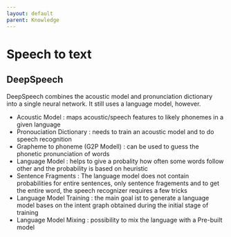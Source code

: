 ```yaml
---
layout: default
parent: Knowledge
---
```


# Speech to text

## DeepSpeech
DeepSpeech combines the acoustic model and pronunciation dictionary into a single neural network. It still uses a 
language model, however.
- Acoustic Model : maps acoustic/speech features to likely phonemes in a given language
- Pronouciation Dictionary : needs to train an acoustic model and to do speech recognition
- Grapheme to phoneme (G2P Modell) : can be used to guess the phonetic pronunciation of words
- Language Model : helps to give a probality how often some words follow other and the probability is based on heuristic
- Sentence Fragments : The language model does not contain probabilities for entire sentences, only sentence fragements
and to get the entire word, the speech recognizer requires a few tricks
- Language Model Training : the main goal ist to generate a language model bases on the intent graph obtained during the 
initial stage of training
- Language Model Mixing : possibility to mix the language  with a Pre-built model
